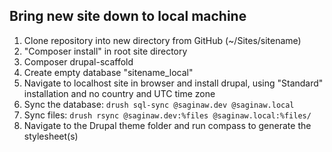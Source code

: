 ## Bring new site down to local machine

1. Clone repository into new directory from GitHub (~/Sites/sitename)
2. "Composer install" in root site directory
3. Composer drupal-scaffold
3. Create empty database "sitename_local"
4. Navigate to localhost site in browser and install drupal, using "Standard" installation and no country and UTC time zone
5. Sync the database: `drush sql-sync @saginaw.dev @saginaw.local`
6. Sync files: `drush rsync @saginaw.dev:%files @saginaw.local:%files/`
7. Navigate to the Drupal theme folder and run compass to generate the stylesheet(s)
